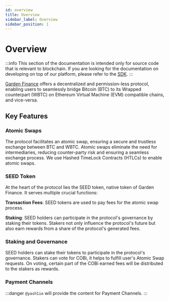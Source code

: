 ```yaml
---
id: overview
title: Overview
sidebar_label: Overview
sidebar_position: 1
---
```


# Overview

:::info
This section of the documentation is intended only for source code that is relevant to blockchain. If you are looking for the documentation on developing on top of our platform, please refer to the [SDK](./../sdk/Sdk.md).
:::

[Garden Finance](https://garden.finance) offers a decentralized and permission-less protocol, enabling users to seamlessly bridge Bitcoin (BTC) to its Wrapped counterpart (WBTC) on Ethereum Virtual Machine (EVM) compatible chains, and vice-versa.

## Key Features

### Atomic Swaps

The protocol facilitates an atomic swap, ensuring a secure and trustless exchange between BTC and WBTC. Atomic swaps eliminate the need for intermediaries, reducing counter-party risk and ensuring a seamless exchange process. We use Hashed TimeLock Contracts (HTLCs) to enable atomic swaps.

### SEED Token

At the heart of the protocol lies the SEED token, native token of Garden Finance. It serves multiple crucial functions:

**Transaction Fees**: SEED tokens are used to pay fees for the atomic swap process.

**Staking**: SEED holders can participate in the protocol's governance by staking their tokens. Stakers not only influence the protocol's future but also earn rewards from a share of the protocol's generated fees.

### Staking and Governance

SEED holders can stake their tokens to participate in the protocol's governance. Stakers can vote for COBi, it helps to fulfill user's Atomic Swap requests. On voting, certain part of the COBi earned fees will be distributed to the stakers as rewards.

### Payment Channels

:::danger
`@yash1io` will provide the content for Payment Channels.
:::
